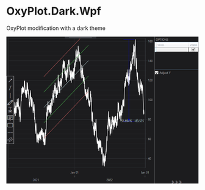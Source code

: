 # OxyPlot.Dark.Wpf
OxyPlot modification with a dark theme

![demo](https://github.com/BobLd/OxyPlot.Dark.Wpf/blob/master/oxyplot.dark.demo.PNG)
